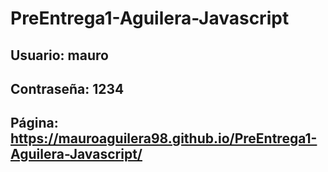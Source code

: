 # PreEntrega1-Aguilera-Javascript
## Usuario: mauro
## Contraseña: 1234
## Página: https://mauroaguilera98.github.io/PreEntrega1-Aguilera-Javascript/
